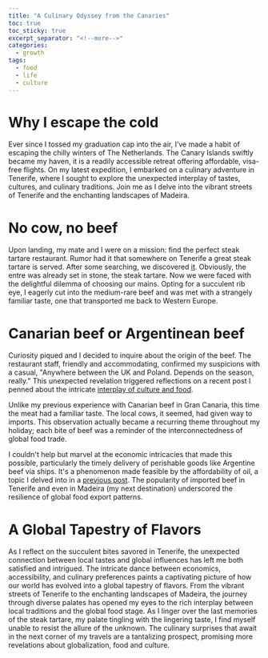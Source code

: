 ```yaml
---
title: "A Culinary Odyssey from the Canaries"
toc: true
toc_sticky: true
excerpt_separator: "<!--more-->"
categories:
  - growth
tags:
  - food
  - life
  - culture
---
```

# Why I escape the cold
Ever since I tossed my graduation cap into the air, I’ve made a habit of escaping the chilly winters of The Netherlands. 
The Canary Islands swiftly became my haven, it is a readily accessible retreat offering affordable, visa-free flights. 
On my latest expedition, I embarked on a culinary adventure in Tenerife, where I sought to explore the unexpected interplay of tastes, cultures, and culinary traditions. 
Join me as I delve into the vibrant streets of Tenerife and the enchanting landscapes of Madeira.

# No cow, no beef
Upon landing, my mate and I were on a mission: find the perfect steak tartare restaurant. 
Rumor had it that somewhere on Tenerife a great steak tartare is served. 
After some searching, we discovered [it](https://maps.app.goo.gl/X6H1d7h7JT25ngkp6). 
Obviously, the entre was already set in stone, the steak tartare. 
Now we were faced with the delightful dilemma of choosing our mains. 
Opting for a succulent rib eye, I eagerly cut into the medium-rare beef and was met with a strangely familiar taste, one that transported me back to Western Europe.

# Canarian beef or Argentinean beef
Curiosity piqued and I decided to inquire about the origin of the beef. 
The restaurant staff, friendly and accommodating, confirmed my suspicions with a casual, "Anywhere between the UK and Poland. Depends on the season, really." 
This unexpected revelation triggered reflections on a recent post I penned about the intricate [interplay of culture and food](https://shiko.nl/travel/why_travel/).

Unlike my previous experience with Canarian beef in Gran Canaria, this time the meat had a familiar taste. 
The local cows, it seemed, had given way to imports. 
This observation actually became a recurring theme throughout my holiday; each bite of beef was a reminder of the interconnectedness of global food trade.

I couldn't help but marvel at the economic intricacies that made this possible, particularly the timely delivery of perishable goods like Argentine beef via ships. It's a phenomenon made feasible by the affordability of oil, a topic I delved into in a [previous post](https://shiko.nl/growth/pricing_of_oil/). 
The popularity of imported beef in Tenerife and even in Madeira (my next destination) underscored the resilience of global food export patterns.

# A Global Tapestry of Flavors
As I reflect on the succulent bites savored in Tenerife, the unexpected connection between local tastes and global influences has left me both satisfied and intrigued. 
The intricate dance between economics, accessibility, and culinary preferences paints a captivating picture of how our world has evolved into a global tapestry of flavors.
From the vibrant streets of Tenerife to the enchanting landscapes of Madeira, the journey through diverse palates has opened my eyes to the rich interplay between local traditions and the global food stage.
As I linger over the last memories of the steak tartare, my palate tingling with the lingering taste, I find myself unable to resist the allure of the unknown. 
The culinary surprises that await in the next corner of my travels are a tantalizing prospect, promising more revelations about globalization, food and culture.